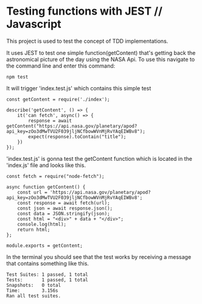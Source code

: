 # Testing functions with JEST // Javascript

This project is used to test the concept of TDD implementations.

It uses JEST to test one simple function(getContent) that's getting back
the astronomical picture of the day using the NASA Api. To use this navigate to
the command line and enter this command:

    npm test

It will trigger 'index.test.js' which contains this simple test

    const getContent = require('./index');

    describe('getContent', () => {
        it('can fetch', async() => {
            response = await getContent("https://api.nasa.gov/planetary/apod?api_key=zOo3dMwTVU2F039jljNCfbowWVnMjRvYAqEIWBv8");
            expect(response).toContain("title");
        })
    });

'index.test.js' is gonna test the getContent function which is located in the
'index.js' file and looks like this.

    const fetch = require("node-fetch");

    async function getContent() {
        const url = 'https://api.nasa.gov/planetary/apod?api_key=zOo3dMwTVU2F039jljNCfbowWVnMjRvYAqEIWBv8';
        const response = await fetch(url);
        const json = await response.json();
        const data = JSON.stringify(json);
        const html = "<div>" + data + "</div>";
        console.log(html);
        return html;
    };

    module.exports = getContent;

In the terminal you should see that the test works by receiving a message that
contains something like this.

    Test Suites: 1 passed, 1 total
    Tests:       1 passed, 1 total
    Snapshots:   0 total
    Time:        3.156s
    Ran all test suites.
